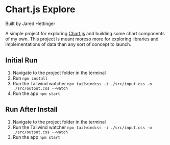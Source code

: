 # Chart.js Explore

Built by Jared Hettinger

A simple project for exploring [Chart.js](https://www.chartjs.org) and building
some chart components of my own. This project is meant moreso more for exploring
libraries and implementations of data than any sort of concept to launch.

## Initial Run

1. Navigate to the project folder in the terminal
1. Run `npm install`
1. Run the Tailwind watcher `npx tailwindcss -i ./src/input.css -o ./src/output.css --watch`
1. Run the app `npm start`

## Run After Install

1. Navigate to the project folder in the terminal
1. Run the Tailwind watcher `npx tailwindcss -i ./src/input.css -o ./src/output.css --watch`
1. Run the app `npm start`
